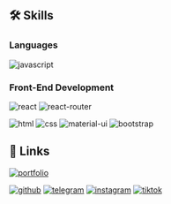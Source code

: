 ## 🛠️ Skills

### Languages

![javascript](https://img.shields.io/badge/JavaScript-323330?style=for-the-badge&logo=javascript&logoColor=F7DF1E)

### Front-End Development

![react](https://img.shields.io/badge/React-20232A?style=for-the-badge&logo=react&logoColor=61DAFB)
![react-router](https://img.shields.io/badge/React_Router-CA4245?style=for-the-badge&logo=react-router&logoColor=white)

![html](https://img.shields.io/badge/HTML5-E34F26?style=for-the-badge&logo=html5&logoColor=white)
![css](https://img.shields.io/badge/CSS3-1572B6?style=for-the-badge&logo=css3&logoColor=white)
![material-ui](https://img.shields.io/badge/Material_UI-0081CB?style=for-the-badge&logo=mui&logoColor=white)
![bootstrap](https://img.shields.io/badge/Bootstrap-563D7C?style=for-the-badge&logo=bootstrap&logoColor=white)

## 🔗 Links

[![portfolio](https://img.shields.io/badge/Portfolio-5340ff?style=for-the-badge&logo=Google-chrome&logoColor=white)](https://wayndix.github.io/)

<!-- [![resume](https://img.shields.io/badge/Resume-4285F4?style=for-the-badge&logo=read-the-docs&logoColor=white)](https://firebasestorage.googleapis.com/v0/b/tapajyoti-bose.appspot.com/o/Tapajyoti%20Bose.pdf?alt=media&token=68b3f3e3-cf56-4666-b4fa-9897c80eec2e) -->

[![github](https://img.shields.io/badge/GitHub-000000?style=for-the-badge&logo=GitHub&logoColor=white)](https://github.com/WaynDix)
[![telegram](https://img.shields.io/badge/Telegram-229ED9?style=for-the-badge&logo=Telegram&logoColor=white)](https://t.me/@wayndix/)
[![instagram](https://img.shields.io/badge/Instagram-E4402F?style=for-the-badge&logo=instagram&logoColor=white)](https://www.instagram.com/ikramov.wx/)
[![tiktok](https://img.shields.io/badge/TikTok-ff0050?style=for-the-badge&logo=tiktok&logoColor=white)](https://tiktok.com/@wayndix)
